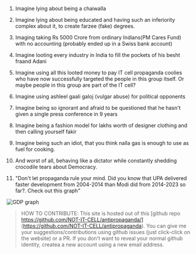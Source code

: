 1.  Imagine lying about being a chaiwalla

1. Imagine lying about being educated and having such an inferiority complex about it, to create farzee (fake) degrees.

1.  Imaging taking Rs 5000 Crore from ordinary Indians(PM Cares Fund) with no accounting (probably ended up in a Swiss bank account)

1. Imagine looting every industry in India to fill the pockets of his besht fraand Adani

1. Imagine using all this looted money to pay IT cell propaganda coolies who have now successfully targeted the people in this group itself. Or maybe people in this group are part of the IT cell?

1. Imagine using ashleel gaali galoj (vulgar abuse) for political opponents

1. Imagine being so ignorant and afraid to be questioned that he hasn't given a single press conference in 9 years

1. Imagine being a fashion model for lakhs worth of designer clothing and then calling yourself fakir

1. Imagine being such an idiot, that you think nalla gas is enough to use as fuel for cooking.

1. And worst of all, behaving like a dictator while constantly shedding crocodile tears about Democracy.

1. "Don't let propaganda rule your mind. Did you know that UPA delivered faster development from 2004-2014 than Modi did from 2014-2023 so far?. Check out this graph"

![GDP graph](https://preview.redd.it/hkif11znbyqb1.jpeg?width=966&format=pjpg&auto=webp&s=fd8fd183981b6d08143556d3bb99311b29c55e9e)

> HOW TO CONTRIBUTE:
> This site is hosted out of this  [github repo https://github.com/NOT-IT-CELL/antipropaganda/] (https://github.com/NOT-IT-CELL/antipropaganda). You can give me your suggestions/contributions using github issues (just click-click on the website) or a PR. If you don't want to reveal your normal github identity, createa a new account using a new email address. 
